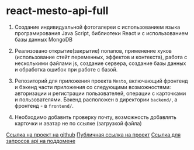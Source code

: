 # react-mesto-api-full

1. Создание индивидуальной фотогалереи с использованием языка програмирования Java Script, библиотеки React и с использованием базы данных MongoDB

2. Реализовано открытие(закрытие) попапов, применение хуков (использование стейт переменных, эффектов и контекста), работа с несколькими файлами js, создание сервера, создание базы данных и обработка ошибок при работе с базой.

3. Репозиторий для приложения проекта `Mesto`, включающий фронтенд и бэкенд части приложения со следующими возможностями: авторизации и регистрации пользователей, операции с карточками и пользователями. Бэкенд расположен в директории `backend/`, а фронтенд - в `frontend/`.

4. Необходимо добавить проверку почту, возможность добавлять карточки и аватар не по ссылке (загрузкой файла)



[Ссылка на проект на github](https://github.com/alix1982/react-mesto-api-full.git)
[Публичная ссылка на проект](http://alix576.nomorepartiesxyz.ru/)
[Ссылка для запросов api на поддомене](http://api.alix576.nomorepartiesxyz.ru/)
